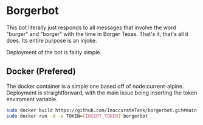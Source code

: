 # Borgerbot
This bot literally just responds to all messages that involve the word "burger" and "borger" with the time in Borger Texas.  That's it, that's all it does.  Its entire purpose is an injoke.

Deployment of the bot is fairly simple.

## Docker (Prefered)
The docker container is a simple one based off of node:current-alpine.  Deployment is straightforward, with the main issue being inserting the token enviroment variable.
``` bash
sudo docker build https://github.com/InaccurateTank/borgerbot.git#main -t borgerbot
sudo docker run -d -e TOKEN=[INSERT_TOKEN] borgerbot
```